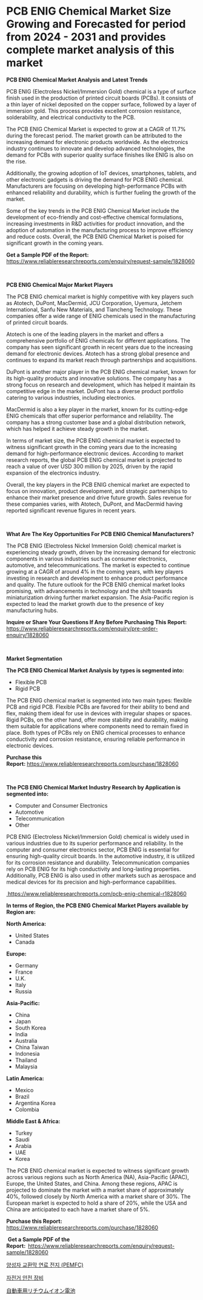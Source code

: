 <p><h1>PCB ENIG Chemical Market Size Growing and Forecasted for period from 2024 - 2031 and provides complete market analysis of this market</h1></p><p><strong>PCB ENIG Chemical Market Analysis and Latest Trends</strong></p>
<p><p>PCB ENIG (Electroless Nickel/Immersion Gold) chemical is a type of surface finish used in the production of printed circuit boards (PCBs). It consists of a thin layer of nickel deposited on the copper surface, followed by a layer of immersion gold. This process provides excellent corrosion resistance, solderability, and electrical conductivity to the PCB.</p><p>The PCB ENIG Chemical Market is expected to grow at a CAGR of 11.7% during the forecast period. The market growth can be attributed to the increasing demand for electronic products worldwide. As the electronics industry continues to innovate and develop advanced technologies, the demand for PCBs with superior quality surface finishes like ENIG is also on the rise.</p><p>Additionally, the growing adoption of IoT devices, smartphones, tablets, and other electronic gadgets is driving the demand for PCB ENIG chemical. Manufacturers are focusing on developing high-performance PCBs with enhanced reliability and durability, which is further fueling the growth of the market.</p><p>Some of the key trends in the PCB ENIG Chemical Market include the development of eco-friendly and cost-effective chemical formulations, increasing investments in R&D activities for product innovation, and the adoption of automation in the manufacturing process to improve efficiency and reduce costs. Overall, the PCB ENIG Chemical Market is poised for significant growth in the coming years.</p></p>
<p><strong>Get a Sample PDF of the Report:&nbsp;</strong> <a href="https://www.reliableresearchreports.com/enquiry/request-sample/1828060">https://www.reliableresearchreports.com/enquiry/request-sample/1828060</a></p>
<p>&nbsp;</p>
<p><strong>PCB ENIG Chemical Major Market Players</strong></p>
<p><p>The PCB ENIG chemical market is highly competitive with key players such as Atotech, DuPont, MacDermid, JCU Corporation, Uyemura, Jetchem International, Sanfu New Materials, and Tiancheng Technology. These companies offer a wide range of ENIG chemicals used in the manufacturing of printed circuit boards.</p><p>Atotech is one of the leading players in the market and offers a comprehensive portfolio of ENIG chemicals for different applications. The company has seen significant growth in recent years due to the increasing demand for electronic devices. Atotech has a strong global presence and continues to expand its market reach through partnerships and acquisitions.</p><p>DuPont is another major player in the PCB ENIG chemical market, known for its high-quality products and innovative solutions. The company has a strong focus on research and development, which has helped it maintain its competitive edge in the market. DuPont has a diverse product portfolio catering to various industries, including electronics.</p><p>MacDermid is also a key player in the market, known for its cutting-edge ENIG chemicals that offer superior performance and reliability. The company has a strong customer base and a global distribution network, which has helped it achieve steady growth in the market.</p><p>In terms of market size, the PCB ENIG chemical market is expected to witness significant growth in the coming years due to the increasing demand for high-performance electronic devices. According to market research reports, the global PCB ENIG chemical market is projected to reach a value of over USD 300 million by 2025, driven by the rapid expansion of the electronics industry.</p><p>Overall, the key players in the PCB ENIG chemical market are expected to focus on innovation, product development, and strategic partnerships to enhance their market presence and drive future growth. Sales revenue for these companies varies, with Atotech, DuPont, and MacDermid having reported significant revenue figures in recent years.</p></p>
<p>&nbsp;</p>
<p><strong>What Are The Key Opportunities For PCB ENIG Chemical Manufacturers?</strong></p>
<p><p>The PCB ENIG (Electroless Nickel Immersion Gold) chemical market is experiencing steady growth, driven by the increasing demand for electronic components in various industries such as consumer electronics, automotive, and telecommunications. The market is expected to continue growing at a CAGR of around 4% in the coming years, with key players investing in research and development to enhance product performance and quality. The future outlook for the PCB ENIG chemical market looks promising, with advancements in technology and the shift towards miniaturization driving further market expansion. The Asia-Pacific region is expected to lead the market growth due to the presence of key manufacturing hubs.</p></p>
<p><strong>Inquire or Share Your Questions If Any Before Purchasing This Report:</strong> <a href="https://www.reliableresearchreports.com/enquiry/pre-order-enquiry/1828060">https://www.reliableresearchreports.com/enquiry/pre-order-enquiry/1828060</a></p>
<p>&nbsp;</p>
<p><strong>Market Segmentation</strong></p>
<p><strong>The PCB ENIG Chemical Market Analysis by types is segmented into:</strong></p>
<p><ul><li>Flexible PCB</li><li>Rigid PCB</li></ul></p>
<p><p>The PCB ENIG chemical market is segmented into two main types: flexible PCB and rigid PCB. Flexible PCBs are favored for their ability to bend and flex, making them ideal for use in devices with irregular shapes or spaces. Rigid PCBs, on the other hand, offer more stability and durability, making them suitable for applications where components need to remain fixed in place. Both types of PCBs rely on ENIG chemical processes to enhance conductivity and corrosion resistance, ensuring reliable performance in electronic devices.</p></p>
<p><strong>Purchase this Report:&nbsp;</strong><a href="https://www.reliableresearchreports.com/purchase/1828060">https://www.reliableresearchreports.com/purchase/1828060</a></p>
<p>&nbsp;</p>
<p><strong>The PCB ENIG Chemical Market Industry Research by Application is segmented into:</strong></p>
<p><ul><li>Computer and Consumer Electronics</li><li>Automotive</li><li>Telecommunication</li><li>Other</li></ul></p>
<p><p>PCB ENIG (Electroless Nickel/Immersion Gold) chemical is widely used in various industries due to its superior performance and reliability. In the computer and consumer electronics sector, PCB ENIG is essential for ensuring high-quality circuit boards. In the automotive industry, it is utilized for its corrosion resistance and durability. Telecommunication companies rely on PCB ENIG for its high conductivity and long-lasting properties. Additionally, PCB ENIG is also used in other markets such as aerospace and medical devices for its precision and high-performance capabilities.</p></p>
<p><a href="https://www.reliableresearchreports.com/pcb-enig-chemical-r1828060">&nbsp;https://www.reliableresearchreports.com/pcb-enig-chemical-r1828060</a></p>
<p><strong>In terms of Region, the PCB ENIG Chemical Market Players available by Region are:</strong></p>
<p>
    <p> <strong> North America: </strong>
        <ul>
            <li>United States</li>
            <li>Canada</li>
        </ul>
        </p> 
    <p> <strong> Europe: </strong>
        <ul>
            <li>Germany</li>
            <li>France</li>
            <li>U.K.</li>
            <li>Italy</li>
            <li>Russia</li>
        </ul>
        </p> 
    <p> <strong> Asia-Pacific: </strong>
        <ul>
            <li>China</li>
            <li>Japan</li>
            <li>South Korea</li>
            <li>India</li>
            <li>Australia</li>
            <li>China Taiwan</li>
            <li>Indonesia</li>
            <li>Thailand</li>
            <li>Malaysia</li>
        </ul>
        </p> 
    <p> <strong> Latin America: </strong>
        <ul>
            <li>Mexico</li>
            <li>Brazil</li>
            <li>Argentina Korea</li>
            <li>Colombia</li>
        </ul>
        </p> 
    <p> <strong> Middle East & Africa: </strong>
        <ul>
            <li>Turkey</li>
            <li>Saudi</li>
            <li>Arabia</li>
            <li>UAE</li>
            <li>Korea</li>
        </ul>
    </p>
    </p>
<p><p>The PCB ENIG chemical market is expected to witness significant growth across various regions such as North America (NA), Asia-Pacific (APAC), Europe, the United States, and China. Among these regions, APAC is projected to dominate the market with a market share of approximately 40%, followed closely by North America with a market share of 30%. The European market is expected to hold a share of 20%, while the USA and China are anticipated to each have a market share of 5%.</p></p>
<p><strong>Purchase this Report: </strong><a href="https://www.reliableresearchreports.com/purchase/1828060">https://www.reliableresearchreports.com/purchase/1828060</a></p>
<p>&nbsp;<strong>Get a Sample PDF of the Report:&nbsp;&nbsp;</strong><a href="https://www.reliableresearchreports.com/enquiry/request-sample/1828060">https://www.reliableresearchreports.com/enquiry/request-sample/1828060</a></p>
<p><strong></strong></p>
<p><p><a href="https://medium.com/@sybleferry/%ED%94%84%EB%A1%9C%ED%86%A4-%EA%B5%90%ED%99%98-%EB%A7%89-%EC%97%B0%EB%A3%8C-%EC%A0%84%EC%A7%80-pemfc-%EC%8B%9C%EC%9E%A5-%EC%8B%AC%EC%B8%B5-%EC%A1%B0%EC%82%AC-%EB%8F%99%ED%96%A5-%EC%8B%9C%EC%9E%A5-%EB%B6%84%ED%95%A0-%EB%B0%8F-%EA%B2%BD%EC%9F%81-%EB%B6%84%EC%84%9D-6bc6679b9067">양성자 교환막 연료 전지 (PEMFC)</a></p><p><a href="https://medium.com/@estelwisozk1/%EA%B8%80%EB%A1%9C%EB%B2%8C-%EC%9E%90%EC%A0%84%EA%B1%B0-%EC%95%88%EC%A0%84-%EC%9E%A5%EB%B9%84-%EC%8B%9C%EC%9E%A5-%EB%B2%94%EC%9C%84%EC%97%90-%EB%8C%80%ED%95%9C-%EC%B2%A0%EC%A0%80%ED%95%9C-%EB%B6%84%EC%84%9D-%EB%B0%8F-2024%EB%85%84%EB%B6%80%ED%84%B0-2031%EB%85%84%EA%B9%8C%EC%A7%80-%EC%98%88%EC%83%81%EB%90%9C-%EB%B9%A0%EB%A5%B4%EA%B2%8C-%EC%84%B1%EC%9E%A5%ED%95%98%EB%8A%94-cagr-8713e4bac435">자전거 안전 장비</a></p><p><a href="https://medium.com/@caseyelee251/%E8%87%AA%E5%8B%95%E8%BB%8A%E7%94%A8%E3%83%AA%E3%83%81%E3%82%A6%E3%83%A0%E3%82%A4%E3%82%AA%E3%83%B3%E9%9B%BB%E6%B1%A0%E3%81%AE%E5%B8%82%E5%A0%B4%E3%82%B7%E3%82%A7%E3%82%A2%E3%81%A8%E5%B8%82%E5%A0%B4%E5%88%86%E6%9E%90-%E6%88%90%E9%95%B7%E3%83%88%E3%83%AC%E3%83%B3%E3%83%89%E3%81%A8%E4%BA%88%E6%B8%AC-2024%E5%B9%B4%E3%81%8B%E3%82%892031%E5%B9%B4%E3%81%BE%E3%81%A7%E3%81%AE%E6%9C%9F%E9%96%93-f7cda9f3f3d7">自動車用リチウムイオン電池</a></p></p>